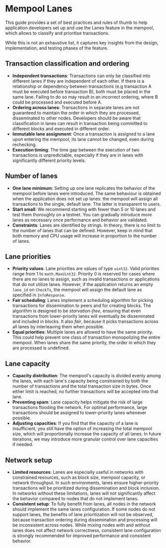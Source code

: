 # Mempool Lanes

This guide provides a set of best practices and rules of thumb to help application developers set up
and use the Lanes feature in the mempool, which allows to classify and prioritise transactions.

While this is not an exhaustive list, it captures key insights from the design, implementation, and
testing phases of the feature.

## Transaction classification and ordering

- **Independent transactions**: Transactions can only be classified into different lanes if they are
  independent of each other. If there is a relationship or dependency between transactions (e.g
  transaction A must be executed before transaction B), both must be placed in the same lane.
  Failing to do so may result in an incorrect ordering, where B could be processed and executed
  before A.
- **Ordering across lanes**: Transactions in separate lanes are not guaranteed to maintain the order
  in which they are processed, disseminated to other nodes. Developers should be aware that
  classification in lanes can result in transaction being committed to different blocks and executed
  in different order.
- **Immutable lane assignment**: Once a transaction is assigned to a lane upon entering the mempool,
  its lane cannot be changed, even during rechecking.
- **Execution timing**: The time gap between the execution of two transactions is unpredictable,
  especially if they are in lanes with significantly different priority levels.

## Number of lanes

- **One lane minimum**: Setting up one lane replicates the behavior of the mempool before lanes were
  introduced. The same behaviour is obtained when the application does not set up lanes: the mempool
  will assign all transactions to the single, default lane. The latter is transparent to users.
- **Start small**: We recommend starting with fewer than 5 or 10 lanes and test them thoroughly on a
  testnet. You can gradually introduce more lanes as necessary once performance and behavior are
  validated.
- **Constraints**: Lanes are identified by strings. In theory, there is no limit to the number of
  lanes that can be defined. However, keep in mind that both memory and CPU usage will increase in
  proportion to the number of lanes.

## Lane priorities

- **Priority values**: Lane priorities are values of type `uint32`. Valid priorities range from 1 to
  `math.MaxUint32`. Priority 0 is reserved for cases where there are no lanes to assign, such as
  invalid transactions or applications that do not utilize lanes. However, if the application
  returns an empty `lane_id` on `CheckTx`, the mempool will assign the default lane as specified in
  `InfoResponse`.
- **Fair scheduling**: Lanes implement a scheduling algorithm for picking transactions
  for dissemination to peers and for creating blocks. The algorithm is designed to be
  _starvation-free_, ensuring that even transactions from lower-priority lanes will eventually be
  disseminated and included in blocks. It also _fair_, because it picks transactions across all
  lanes by interleaving them when possible.
- **Equal priorities**: Multiple lanes are allowed to have the same priority. This could help
  prevent one class of transaction monopolizing the entire mempool. When lanes share the same
  priority, the order in which they are processed is undefined.

## Lane capacity

- **Capacity distribution**: The mempool's capacity is divided evenly among the lanes, with each
  lane's capacity being constrained by both the number of transactions and the total transaction
  size in bytes. Once either limit is reached, no further transactions will be accepted into that
  lane.
- **Preventing spam**: Lane capacity helps mitigate the risk of large transactions flooding the
  network. For optimal performance, large transactions should be assigned to lower-priority lanes
  whenever possible.
- **Adjusting capacities**: If you find that the capacity of a lane is insufficient, you still have
  the option of increasing the total mempool size, which will proportionally increase the capacity
  of all lanes. In future iterations, we may introduce more granular control over lane capacities if
  needed.

## Network setup

- **Limited resources**: Lanes are especially useful in networks with constrained resources, such as
  block size, mempool capacity, or network throughput. In such environments, lanes ensure
  higher-priority transactions will be prioritized during dissemination and block inclusion. In
  networks without these limitations, lanes will not significantly affect the behavior compared to
  nodes that do not implement lanes.
- **Consistent setup**: To fully benefit from lanes, all nodes in the network should implement the
  same lanes configuration. If some nodes do not support lanes, the benefits of lane prioritization
  will not be observed, because transaction ordering during dissemination and processing will be
  inconsistent across nodes. While mixing nodes with and without lanes does not affect network
  correctness, consistent lane configuration is strongly recommended for improved performance and
  consistent behavior.
